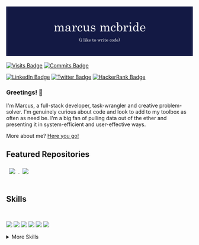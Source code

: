 [![MCB's GitHub Banner](./assets/new-github-banner.png)](https://www.mcbportfolio.com/)

[![Visits Badge](https://badges.pufler.dev/visits/marcusmcb/marcusmcb)](https://www.mcbportfolio.com) [![Commits Badge](https://badges.pufler.dev/commits/monthly/marcusmcb)](https://badges.pufler.dev)

[![LinkedIn Badge](https://img.shields.io/badge/LinkedIn-Profile-informational?style=flat&logo=linkedin&logoColor=white&color=2e3250&logoWidth=40)](https://www.linkedin.com/in/marcusmcbride-developer/) [![Twitter Badge](https://img.shields.io/badge/Twitter-Profile-informational?style=flat&logo=twitter&logoColor=white&color=2e3250&logoWidth=40)](https://twitter.com/djmarcusmcb) [![HackerRank Badge](https://img.shields.io/badge/HackerRank-Profile-informational?style=flat&logo=hackerrank&logoColor=white&color=2e3250&logoWidth=40)](https://www.hackerrank.com/marcusmcb)

### Greetings! 👋

I'm Marcus, a full-stack developer, task-wrangler and creative problem-solver. I'm genuinely curious about code and look to add to my toolbox as often as need be.  I'm a big fan of pulling data out of the ether and presenting it in system-efficient and user-effective ways.  

More about me? [Here you go!](https://www.mcbportfolio.com/)

## Featured Repositories

<a href="https://github.com/marcusmcb/twitch-chat-bot">
  <img align="center" style="margin:0.5rem" src="https://github-readme-stats.vercel.app/api/pin/?username=marcusmcb&repo=twitch-chat-bot&title_color=ffffff&text_color=c9cacc&icon_color=4AB197&bg_color=2e3250" />
</a>
<a href="https://github.com/marcusmcb/JS-Drum-Machine">
  <img align="center" style="margin:0.5rem" src="https://github-readme-stats.vercel.app/api/pin/?username=marcusmcb&repo=JS-Drum-Machine&title_color=ffffff&text_color=c9cacc&icon_color=4AB197&bg_color=2e3250" />
</a>
<br>
<br>

<!-- ## &#x1f4c8; GitHub Stats -->

<!-- <a href="https://github.com/marcusmcb">
  <img align="center" style="margin:0.5rem" src="https://github-readme-stats.vercel.app/api/top-langs/?username=marcusmcb&hide=html,css&title_color=ffffff&text_color=c9cacc&icon_color=4AB197&bg_color=1A2B34" />
</a> -->

<!-- <a href="https://github.com/marcusmcb">
  <img align="center" style="margin:0.5rem" src="https://github-readme-stats.vercel.app/api?username=marcusmcb&show_icons=true&line_height=27&count_private=true&title_color=ffffff&text_color=c9cacc&icon_color=4AB097&bg_color=2e3250" alt="Martin's GitHub Stats" />
</a> -->

## Skills
<br>

![](https://img.shields.io/badge/Code-JavaScript-informational?style=flat&logo=JavaScript&logoColor=white&color=4AB197)
![](https://img.shields.io/badge/Code-Python-informational?style=flat&logo=Python&logoColor=white&color=4AB197)
![](https://img.shields.io/badge/Code-Ruby-informational?style=flat&logo=Ruby&logoColor=white&color=4AB197)
![](https://img.shields.io/badge/Code-React-informational?style=flat&logo=react&logoColor=white&color=4AB197)
![](https://img.shields.io/badge/Code-MongoDB-informational?style=flat&logo=MongoDB&logoColor=white&color=4AB197)
![](https://img.shields.io/badge/Code-MySQL-informational?style=flat&logo=MySQL&logoColor=white&color=4AB197)

<details>
<summary>More Skills</summary>
<br>

![](https://img.shields.io/badge/Style-CSS-informational?style=flat&logo=css3&logoColor=white&color=4AB197)
![](https://img.shields.io/badge/Style-Sass-informational?style=flat&logo=Sass&logoColor=white&color=4AB197)

![](https://img.shields.io/badge/Tools-Docker-informational?style=flat&logo=docker&logoColor=white&color=4AB197)
![](https://img.shields.io/badge/Tools-Jenkins-informational?style=flat&logo=jenkins&logoColor=white&color=4AB197)
![](https://img.shields.io/badge/Tools-NPM-informational?style=flat&logo=npm&logoColor=white&color=4AB197)
![](https://img.shields.io/badge/Tools-Postman-informational?style=flat&logo=Postman&logoColor=white&color=4AB197)
![](https://img.shields.io/badge/Tools-GitHub-informational?style=flat&logo=GitHub&logoColor=white&color=4AB197)
![](https://img.shields.io/badge/Tools-GitLab-informational?style=flat&logo=GitLab&logoColor=white&color=4AB197)
![](https://img.shields.io/badge/Tools-Jira-informational?style=flat&logo=Jira-Software&logoColor=white&color=4AB197)

</details>
<!--
**marcusmcb/marcusmcb** is a ✨ _special_ ✨ repository because its `README.md` (this file) appears on your GitHub profile.

Here are some ideas to get you started:

- 🔭 I’m currently working on ...
- 🌱 I’m currently learning ...
- 👯 I’m looking to collaborate on ...
- 🤔 I’m looking for help with ...
- 💬 Ask me about ...
- 📫 How to reach me: ...
- 😄 Pronouns: ...
- ⚡ Fun fact: ...
-->

